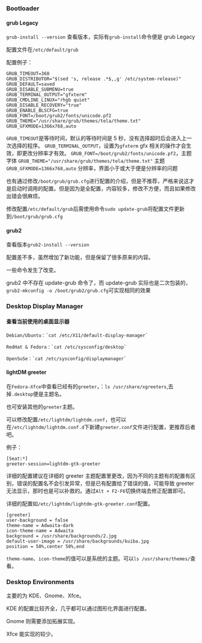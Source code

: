 ### Bootloader

#### grub Legacy
`grub-install --version` 查看版本，实际有`grub-install`命令便是 grub Legacy

配置文件在`/etc/default/grub`

配置例子：

```
GRUB_TIMEOUT=360
GRUB_DISTRIBUTOR="$(sed 's, release .*$,,g' /etc/system-release)"
GRUB_DEFAULT=saved
GRUB_DISABLE_SUBMENU=true
GRUB_TERMINAL_OUTPUT="gfxterm"
GRUB_CMDLINE_LINUX="rhgb quiet"
GRUB_DISABLE_RECOVERY="true"
GRUB_ENABLE_BLSCFG=true
GRUB_FONT=/boot/grub2/fonts/unicode.pf2
GRUB_THEME="/usr/share/grub/themes/tela/theme.txt"
GRUB_GFXMODE=1366x768,auto
```

`GRUB_TIMEOUT`是等待时间，默认的等待时间是 5 秒，没有选择超时后会进入上一次选择的程序。
`GRUB_TERMINAL_OUTPUT`，设置为`gfxterm` gfx 相关的操作才会生效，即更改分辨率才有效。
`GRUB_FONT=/boot/grub2/fonts/unicode.pf2`，主题字体
`GRUB_THEME="/usr/share/grub/themes/tela/theme.txt"` 主题
`GRUB_GFXMODE=1366x768,auto` 分辨率，界面小于或大于便是分辨率的问题

也有通过修改`/boot/grub/grub.cfg`进行配置的介绍，但是不推荐，严格来说这才是启动时调用的配置。但是因为是全配置，内容较多，修改不方便，而且如果修改出错会很麻烦。

修改配置`/etc/default/grub`后需使用命令`sudo update-grub`将配置文件更新到`/boot/grub/grub.cfg`

#### grub2
查看版本`grub2-install --version`

配置差不多，虽然增加了新功能，但是保留了很多原来的内容。

一些命令发生了改变。

grub2 中不存在 update-grub 命令了，而 update-grub 实际也是二次包装的，`grub2-mkconfig -o /boot/grub2/grub.cfg`可实现相同的效果

### Desktop Display Manager
#### 查看当前使用的桌面显示器

    Debian/Ubuntu：`cat /etc/X11/default-display-manager`

    RedHat & Fedora：`cat /etc/sysconfig/desktop`

    OpenSuSe：`cat /etc/sysconfig/displaymanager`

#### lightDM greeter
在`Fedora-Xfce`中查看已经有的`greeter`，：`ls /usr/share/xgreeters`,去掉`.desktop`便是主题名。

也可安装其他的`greeter`主题。

可以修改配置`/etc/lightdm/lightdm.conf`，也可以在`/etc/lightdm/lightdm.conf.d`下新建`greeter.conf`文件进行配置，更推荐后者吧。

例子：

```
[Seat:*]
greeter-session=lightdm-gtk-greeter
```

详细的配置建议在详细的 greeter 主题配置里更改，因为不同的主题有的配置有区别，错误的配置名不会引发异常，但是已有配置给了错误的值，可能导致 greeter 无法显示，那时也是可以补救的。通过`Alt + F2-F6`切换终端去修正配置即可。

详细的配置如`/etc/lightdm/lightdm-gtk-greeter.conf`配置。

```
[greeter]
user-background = false
theme-name = Adwaita-dark
icon-theme-name = Adwaita
background = /usr/share/backgrounds/2.jpg
default-user-image = /usr/share/backgrounds/kuiba.jpg
position = 50%,center 50%,end
```

`theme-name`、`icon-theme`的值可以是系统的主题。可以`ls /usr/share/themes/`查看。

### Desktop Environments
主要的为 KDE、Gnome、Xfce。

KDE 的配置比较齐全，几乎都可以通过图形化界面进行配置。

Gnome 则需要添加拓展实现。

Xfce 能实现的较少。
